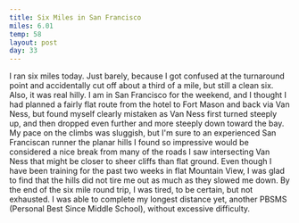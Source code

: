 ```yaml
---
title: Six Miles in San Francisco
miles: 6.01
temp: 58
layout: post
day: 33
---
```

I ran six miles today. Just barely, because I got confused at the turnaround point and accidentally cut off about a third of a mile, but still a clean six. Also, it was real hilly. I am in San Francisco for the weekend, and I thought I had planned a fairly flat route from the hotel to Fort Mason and back via Van Ness, but found myself clearly mistaken as Van Ness first turned steeply up, and then dropped even further and more steeply down toward the bay. My pace on the climbs was sluggish, but I'm sure to an experienced San Franciscan runner the planar hills I found so impressive would be considered a nice break from many of the roads I saw intersecting Van Ness that might be closer to sheer cliffs than flat ground. Even though I have been training for the past two weeks in flat Mountain View, I was glad to find that the hills did not tire me out as much as they slowed me down. By the end of the six mile round trip, I was tired, to be certain, but not exhausted. I was able to complete my longest distance yet, another PBSMS (Personal Best Since Middle School), without excessive difficulty. 